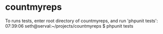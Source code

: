 countmyreps
===========
To runs tests, enter root directory of countmyreps, and run 'phpunit tests':
07:39:06 seth@serval:~/projects/countmyreps $ phpunit tests
